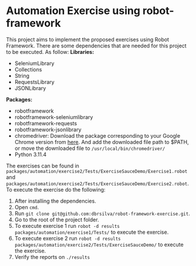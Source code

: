# Automation Exercise using robot-framework
This project aims to implement the proposed exercises using Robot Framework.
There are some dependencies that are needed for this project to be executed. As follow:
**Libraries:**
- SeleniumLibrary
- Collections
- String
- RequestsLibrary
- JSONLibrary

**Packages:**
- robotframework
- robotframework-seleniumlibrary
- robotframework-requests
- robotframework-jsonlibrary
- chromedriver: Download the package corresponding to your Google Chrome version from [here](https://sites.google.com/a/chromium.org/chromedriver/downloads). And add the downloaded file path to $PATH, or move the downloaded file to `/usr/local/bin/chromedriver/`
- Python 3.11.4

The exercises can be found in `packages/automation/exercise2/Tests/ExerciseSauceDemo/Exercise1.robot` and `packages/automation/exercise2/Tests/ExerciseSauceDemo/Exercise2.robot`. To execute the exercise do the following:
1. After installing the dependencies.
2. Open `cmd`.
3. Run `git clone git@github.com:dbrsilva/robot-framework-exercise.git`.
5. Go to the root of the project folder.
6. To execute exercise 1 run `robot -d results packages/automation/exercise1/Tests/` to execute the exercise.
7. To execute exercise 2 run `robot -d results packages/automation/exercise2/Tests/ExerciseSauceDemo/` to execute the exercise.
8. Verify the reports on `./results`
